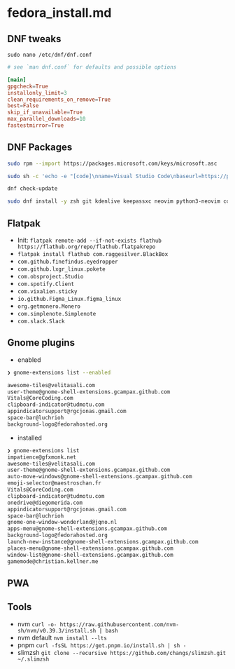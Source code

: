 # fedora_install.md
## DNF tweaks
`sudo nano /etc/dnf/dnf.conf`

```conf
# see `man dnf.conf` for defaults and possible options

[main]
gpgcheck=True
installonly_limit=3
clean_requirements_on_remove=True
best=False
skip_if_unavailable=True
max_parallel_downloads=10
fastestmirror=True
```

## DNF Packages
```bash
sudo rpm --import https://packages.microsoft.com/keys/microsoft.asc

sudo sh -c 'echo -e "[code]\nname=Visual Studio Code\nbaseurl=https://packages.microsoft.com/yumrepos/vscode\nenabled=1\ngpgcheck=1\ngpgkey=https://packages.microsoft.com/keys/microsoft.asc" > /etc/yum.repos.d/vscode.repo'

dnf check-update

sudo dnf install -y zsh git kdenlive keepassxc neovim python3-neovim code
```

## Flatpak
- Init: `flatpak remote-add --if-not-exists flathub https://flathub.org/repo/flathub.flatpakrepo`
- `flatpak install flathub com.raggesilver.BlackBox`
- `com.github.finefindus.eyedropper`
- `com.github.lxgr_linux.pokete`
- `com.obsproject.Studio`
- `com.spotify.Client`
- `com.vixalien.sticky`
- `io.github.Figma_Linux.figma_linux`
- `org.getmonero.Monero`
- `com.simplenote.Simplenote`
- `com.slack.Slack`

## Gnome plugins
- enabled
```bash
❯ gnome-extensions list --enabled

awesome-tiles@velitasali.com
user-theme@gnome-shell-extensions.gcampax.github.com
Vitals@CoreCoding.com
clipboard-indicator@tudmotu.com
appindicatorsupport@rgcjonas.gmail.com
space-bar@luchrioh
background-logo@fedorahosted.org

```
- installed
```bash
❯ gnome-extensions list                                
impatience@gfxmonk.net
awesome-tiles@velitasali.com
user-theme@gnome-shell-extensions.gcampax.github.com
auto-move-windows@gnome-shell-extensions.gcampax.github.com
emoji-selector@maestroschan.fr
Vitals@CoreCoding.com
clipboard-indicator@tudmotu.com
onedrive@diegomerida.com
appindicatorsupport@rgcjonas.gmail.com
space-bar@luchrioh
gnome-one-window-wonderland@jqno.nl
apps-menu@gnome-shell-extensions.gcampax.github.com
background-logo@fedorahosted.org
launch-new-instance@gnome-shell-extensions.gcampax.github.com
places-menu@gnome-shell-extensions.gcampax.github.com
window-list@gnome-shell-extensions.gcampax.github.com
gamemode@christian.kellner.me
```

## PWA

## Tools
- nvm `curl -o- https://raw.githubusercontent.com/nvm-sh/nvm/v0.39.3/install.sh | bash`
- nvm default `nvm install --lts`
- pnpm `curl -fsSL https://get.pnpm.io/install.sh | sh -`
- slimzsh `git clone --recursive https://github.com/changs/slimzsh.git ~/.slimzsh`
